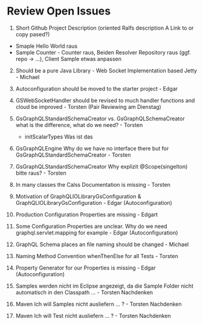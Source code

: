 # Review Open Issues 
1. Short Github Project Description (oriented Ralfs description A Link to or copy pased?)
- Smaple Hello World raus 
- Sample Counter - Counter raus, Beiden Resolver Repository raus (ggf. repo -> ...), Client Sample etwas anpassen 
2. Should be a pure Java Library - Web Socket Implementation based Jetty - Michael 
3. Autoconfiguration should be moved to the starter project - Edgar 
4. GSWebSocketHandler should be revised to much handler functions and cloud be improved  - Torsten (Pair Reviewing am Dienstag)

5. GsGraphQLStandardSchemaCreator vs. GsGraphQLSchemaCreator what is the difference, what do we need? - Torsten 
   - initScalarTypes Was ist das

6. GsGraphQLEngine Why do we have no interface there but for GsGraphQLStandardSchemaCreator - Torsten 
7. GsGraphQLStandardSchemaCreator Why explizit @Scope(singelton) bitte raus? - Torsten 
8. In many classes the Calss Documentation is missing - Torsten 
9. Motivation of GraphQLIOLibraryGsConfiguration & GraphQLIOLibraryGsConfiguration - Edgar (Autoconfiguration)
10. Production Configuration Properties are missing - Edgart 
11. Some Configuration Properties are unclear. Why do we need graphql.servlet.mapping for example - Edgar (Autoconfiguration)
12. GraphQL Schema places an file naming should be changed - Michael 
13. Naming Method Convention whenThenElse for all Tests - Torsten 
14. Property Generator for our Properties is missing - Edgar (Autoconfiguration)
15. Samples werden nicht im Eclipse angezeigt, da die Sample Folder nicht automatisch in den Classpath ... - Torsten Nachdenken 
16. Maven Ich will Samples nicht ausliefern ... ? - Torsten Nachdenken 
17. Maven Ich will Test nicht ausliefern ... ? - Torsten Nachdenken 
